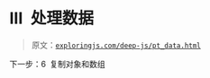 # III 处理数据

> 原文：[`exploringjs.com/deep-js/pt_data.html`](https://exploringjs.com/deep-js/pt_data.html)

下一步：6 复制对象和数组
